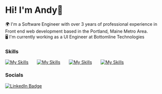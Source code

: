 Hi! I'm Andy👋
========================================================================================================================================

🌍 I'm a Software Engineer with over 3 years of professional experience in Front end web development based in the Portland, Maine Metro Area. 
<br/>
🖥️ I'm currently working as a UI Engineer at Bottomline Technologies
<br/>

### Skills

[![My Skills](https://skillicons.dev/icons?i=html,css,js,ts)](https://skillicons.dev) &nbsp;&nbsp;&nbsp;&nbsp;&nbsp; [![My Skills](https://skillicons.dev/icons?i=react,redux)](https://skillicons.dev) &nbsp;&nbsp;&nbsp;&nbsp;&nbsp; [![My Skills](https://skillicons.dev/icons?i=materialui,tailwind)](https://skillicons.dev) &nbsp;&nbsp;&nbsp;&nbsp;&nbsp; [![My Skills](https://skillicons.dev/icons?i=figma)](https://skillicons.dev)
<br/>
<!-- &nbsp;&nbsp;&nbsp;&nbsp;&nbsp; [![My Skills](https://skillicons.dev/icons?i=nodejs,express,postgres)](https://skillicons.dev) &nbsp;&nbsp;&nbsp;&nbsp;&nbsp; -->
<!--
### What I'm Doing
* 🖥️ Expanding my knowledge of Redux/Redux Toolkit and Typescript!
* ⚡ Building new projects to reinforce my skills!
* 👔 Preparing for interviews!
-->

### Socials

<div id="badges">
  <a href="https://www.linkedin.com/in/andrewmgauthier/" target="_blank">
    <img src="https://img.shields.io/badge/LinkedIn-blue?style=for-the-badge&logo=linkedin&logoColor=white" alt="LinkedIn Badge"/>
  </a>
</div>

<!--
**amgauthier1992/amgauthier1992** is a ✨ _special_ ✨ repository because its `README.md` (this file) appears on your GitHub profile.

Here are some ideas to get you started:

- 🔭 I’m currently working on ...
- 🌱 I’m currently learning ...
- 👯 I’m looking to collaborate on ...
- 🤔 I’m looking for help with ...
- 💬 Ask me about ...
- 📫 How to reach me: ...
- 😄 Pronouns: ...
- ⚡ Fun fact: ...
-->
